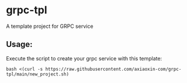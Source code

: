 # grpc-tpl

A template project for GRPC service


## Usage:

Execute the script to create your grpc service with this template:

```
bash <(curl -s https://raw.githubusercontent.com/axiaoxin-com/grpc-tpl/main/new_project.sh)
```
